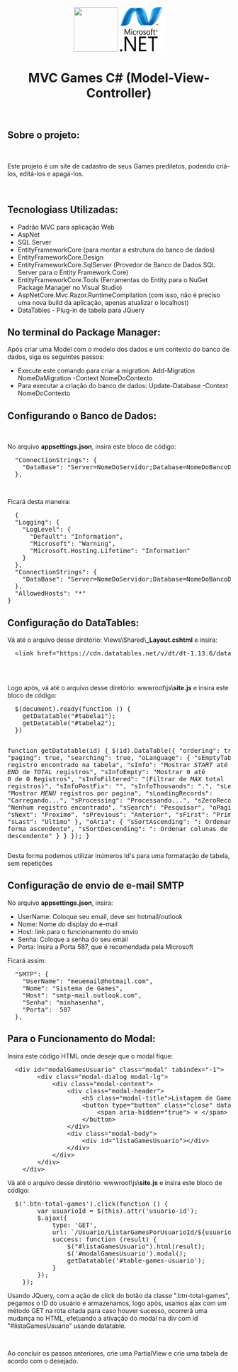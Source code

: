 <div align="center">
  <img src="https://raw.githubusercontent.com/tomchen/stack-icons/master/logos/c-sharp.svg" width="100px" height="100px"/>
  <img src="https://raw.githubusercontent.com/gilbarbara/logos/bea0759cf5fbfaad7e92e6032ff9481dd82de561/logos/dotnet.svg" width="100px" height="100px"/>
  <h1>MVC Games C# (Model-View-Controller)</h1>
</div>
<br />
<h2>Sobre o projeto:</h2>
<br />
<p>Este projeto é um site de cadastro de seus Games prediletos, podendo criá-los, editá-los e apagá-los.</p>
<br />
<h2>Tecnologiass Utilizadas:</h2>
<ul>
  <li>Padrão MVC para aplicação Web</li>
  <li>AspNet</li>
  <li>SQL Server</li>
  <li>EntityFrameworkCore (para montar a estrutura do banco de dados)</li>
  <li>EntityFrameworkCore.Design</li>
  <li>EntityFrameworkCore.SqlServer (Provedor de Banco de Dados SQL Server para o Entity Framework Core)</li>
  <li>EntityFrameworkCore.Tools (Ferramentas do Entity para o NuGet Package Manager no Visual Studio)</li>
  <li>AspNetCore.Mvc.Razor.RuntimeCompilation (com isso, não é preciso uma nova build da aplicação, apenas atualizar o localhost)</li>
  <li>DataTables - Plug-in de tabela para JQuery</li>
</ul>

<h2>No terminal do Package Manager:</h2>
<p>Após criar uma Model com o modelo dos dados e um contexto do banco de dados, siga os seguintes passos:</p>
<ul>
  <li>Execute este comando para criar a migration: Add-Migration NomeDaMigration -Context NomeDoContexto</li>
  <li>Para executar a criação do banco de dados: Update-Database -Context NomeDoContexto</li>
</ul>

<h2>Configurando o Banco de Dados:</h2>

<br />
<p>No arquivo <strong>appsettings.json</strong>, insira este bloco de código:</p>
<pre>
  "ConnectionStrings": {
    "DataBase": "Server=NomeDoServidor;Database=NomeDoBancoDeDados;User Id=NomeDeUsuario;Password=Senha"
  },
</pre>

<br />

<p>Ficará desta maneira:</p>
<pre>
  {
  "Logging": {
    "LogLevel": {
      "Default": "Information",
      "Microsoft": "Warning",
      "Microsoft.Hosting.Lifetime": "Information"
    }
  },
  "ConnectionStrings": {
    "DataBase": "Server=NomeDoServidor;Database=NomeDoBancoDeDados;User Id=NomeDeUsuario;Password=Senha"
  },
  "AllowedHosts": "*"
}
</pre>

<h2>Configuração do DataTables:</h2>
<p>Vá até o arquivo desse diretório: Views\Shared\<strong>_Layout.cshtml</strong> e insira:</p>
<pre>
  &ltlink href="https://cdn.datatables.net/v/dt/dt-1.13.6/datatables.min.css" rel="stylesheet"/&gt;
  <script src="https://cdn.datatables.net/v/dt/dt-1.13.6/datatables.min.js"></script>
</pre>
<br />
<p>Logo após, vá até o arquivo desse diretório: wwwroot\js\<strong>site.js</strong> e insira este bloco de código:</p>
<pre>
  $(document).ready(function () {
    getDatatable("#tabela1");
    getDatatable("#tabela2");
  })

  function getDatatable(id) {
      $(id).DataTable({
          "ordering": true,
          "paging": true,
          "searching": true,
          "oLanguage": {
              "sEmptyTable": "Nenhum registro encontrado na tabela",
              "sInfo": "Mostrar _START_ até _END_ de _TOTAL_ registros",
              "sInfoEmpty": "Mostrar 0 até 0 de 0 Registros",
              "sInfoFiltered": "(Filtrar de _MAX_ total registros)",
              "sInfoPostFix": "",
              "sInfoThousands": ".",
              "sLengthMenu": "Mostrar _MENU_ registros por pagina",
              "sLoadingRecords": "Carregando...",
              "sProcessing": "Processando...",
              "sZeroRecords": "Nenhum registro encontrado",
              "sSearch": "Pesquisar",
              "oPaginate": {
                  "sNext": "Proximo",
                  "sPrevious": "Anterior",
                  "sFirst": "Primeiro",
                  "sLast": "Ultimo"
              },
              "oAria": {
                  "sSortAscending": ": Ordenar colunas de forma ascendente",
                  "sSortDescending": ": Ordenar colunas de forma descendente"
              }
          }
      });
    }
</pre>
<p>Desta forma podemos utilizar inúmeros Id's para uma formatação de tabela, sem repetições</p>

<h2>Configuração de envio de e-mail SMTP</h2>
<p>No arquivo <strong>appsettings.json</strong>, insira:</p>
<ul>
  <li>UserName: Coloque seu email, deve ser hotmail/outlook</li>
  <li>Nome: Nome do display do e-mail</li>
  <li>Host: link para o funcionamento do envio</li>
  <li>Senha: Coloque a senha do seu email</li>
  <li>Porta: Insira a Porta 587, que é recomendada pela Microsoft</li>
</ul>
<p>Ficará assim:</p>
<pre>
  "SMTP": {
    "UserName": "meuemail@hotmail.com",
    "Nome": "Sistema de Games",
    "Host": "smtp-mail.outlook.com",
    "Senha": "minhasenha",
    "Porta":  587
  },
</pre>

<h2>Para o Funcionamento do Modal:</h2>
<p>Insira este código HTML onde deseje que o modal fique:</p>
<pre>
  &ltdiv id="modalGamesUsuario" class="modal" tabindex="-1"&gt
        &ltdiv class="modal-dialog modal-lg"&gt
            &ltdiv class="modal-content"&gt
                &ltdiv class="modal-header"&gt
                    &lth5 class="modal-title">Listagem de Games &lt/h5&gt
                    &ltbutton type="button" class="close" data-dismiss="modal" aria-label="Close"&gt
                        &ltspan aria-hidden="true"&gt &times; &lt/span&gt
                    &lt/button&gt
                &lt/div&gt
                &ltdiv class="modal-body"&gt
                    &ltdiv id="listaGamesUsuario"&gt&lt/div&gt
                &lt/div&gt
            &lt/div&gt
        &lt/div&gt
    &lt/div&gt
</pre>
<p>Vá até o arquivo desse diretório: wwwroot\js\<strong>site.js</strong> e insira este bloco de código:</p>
<pre>
  $('.btn-total-games').click(function () {
        var usuarioId = $(this).attr('usuario-id');
        $.ajax({
            type: 'GET',
            url: `/Usuario/ListarGamesPorUsuarioId/${usuarioId}`,
            success: function (result) {
                $("#listaGamesUsuario").html(result);
                $('#modalGamesUsuario').modal();
                getDatatable('#table-games-usuario');
            }
        });
    });
</pre>
<p>
  Usando JQuery, com a ação de click do botão da classe ".btn-total-games", 
  pegamos o ID do usuário e armazenamos, logo após, usamos ajax com um método
  GET na rota citada para caso houver sucesso, ocorrerá uma mudança no HTML,
  efetuando a ativação do modal na div com id "#listaGamesUsuario" usando
  datatable.
</p>
<br/>
<p>Ao concluir os passos anteriores, crie uma PartialView e crie uma tabela de acordo com o desejado.</p>
